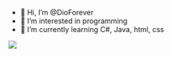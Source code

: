 - 👋 Hi, I’m @DioForever
- 👀 I’m interested in programming 
- 🌱 I’m currently learning C#, Java, html, css

<!---
DioForever/DioForever is a ✨ special ✨ repository because its `README.md` (this file) appears on your GitHub profile.
You can click the Preview link to take a look at your changes.
--->
<img src="https://github-readme-stats.vercel.app/api?username=DioForever&&show_icons=true&title_color=fffff&icon_color=bb2acf&text_color=daf7dc&bg_color=FFE033">
